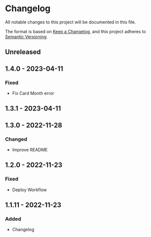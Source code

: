 # Changelog

All notable changes to this project will be documented in this file.

The format is based on [Keep a Changelog](https://keepachangelog.com/en/1.0.0/),
and this project adheres to [Semantic Versioning](https://semver.org/spec/v2.0.0.html).

## Unreleased

## 1.4.0 - 2023-04-11
### Fixed
- Fix Card Month error

## 1.3.1 - 2023-04-11

## 1.3.0 - 2022-11-28
### Changed
- Improve README

## 1.2.0 - 2022-11-23
### Fixed
- Deploy Workflow

## 1.1.11 - 2022-11-23
### Added
- Changelog
